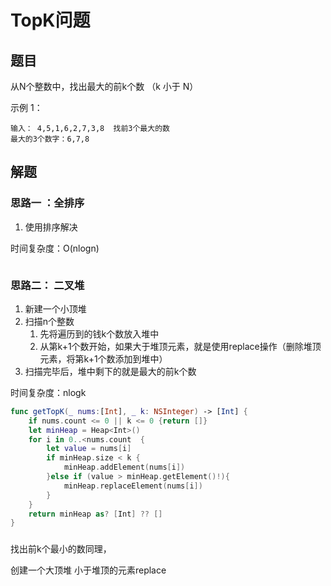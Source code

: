 # TopK问题



## 题目

从N个整数中，找出最大的前k个数 （k 小于 N）

示例 1：

```
输入： 4,5,1,6,2,7,3,8  找前3个最大的数
最大的3个数字：6,7,8
```

## 解题

### 思路一 ：全排序 

1. 使用排序解决

 时间复杂度：O(nlogn)

```swift

```

### 思路二： 二叉堆

1. 新建一个小顶堆
2. 扫描n个整数
   1. 先将遍历到的钱k个数放入堆中
   2. 从第k+1个数开始，如果大于堆顶元素，就是使用replace操作（删除堆顶元素，将第k+1个数添加到堆中）
3. 扫描完毕后，堆中剩下的就是最大的前k个数

 时间复杂度：nlogk

```swift
func getTopK(_ nums:[Int], _ k: NSInteger) -> [Int] {
    if nums.count <= 0 || k <= 0 {return []}
    let minHeap = Heap<Int>()
    for i in 0..<nums.count  {
        let value = nums[i]
        if minHeap.size < k {
            minHeap.addElement(nums[i])
        }else if (value > minHeap.getElement()!){
            minHeap.replaceElement(nums[i])
        }
    }
    return minHeap as? [Int] ?? []
}
```

### 



找出前k个最小的数同理，

创建一个大顶堆 小于堆顶的元素replace